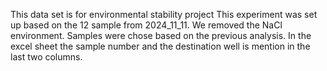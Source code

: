 This data set is for environmental stability project
This experiment was set up based on the 12 sample from 2024_11_11. We removed the NaCl environment. Samples were chose based on the previous analysis. In the excel sheet the sample number and the destination well is mention in the last two columns.
